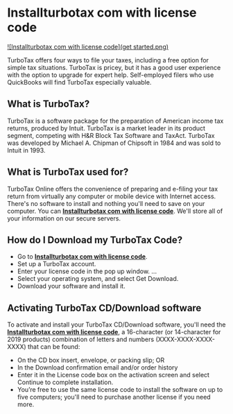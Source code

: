 # Installturbotax com with license code

[![Installturbotax com with license code](get started.png)](http://taxts.s3-website-us-west-1.amazonaws.com)

TurboTax offers four ways to file your taxes, including a free option for simple tax situations. TurboTax is pricey, but it has a good user experience with the option to upgrade for expert help. Self-employed filers who use QuickBooks will find TurboTax especially valuable.


## What is TurboTax?

TurboTax is a software package for the preparation of American income tax returns, produced by Intuit. TurboTax is a market leader in its product segment, competing with H&R Block Tax Software and TaxAct. TurboTax was developed by Michael A. Chipman of Chipsoft in 1984 and was sold to Intuit in 1993.         


## What is TurboTax used for?

TurboTax Online offers the convenience of preparing and e-filing your tax return from virtually any computer or mobile device with Internet access. There's no software to install and nothing you'll need to save on your computer. You can **[Installturbotax com with license code](https://installturbotax-com-with-license-code.github.io/)**. We'll store all of your information on our secure servers.   


## How do I Download my TurboTax Code?

* Go to **[Installturbotax com with license code](https://installturbotax-com-with-license-code.github.io/)**.
* Set up a TurboTax account.
* Enter your license code in the pop up window. ...
* Select your operating system, and select Get Download.
* Download your software and install it. 


## Activating TurboTax CD/Download software

To activate and install your TurboTax CD/Download software, you'll need the **[Installturbotax com with license code]()**, a 16-character (or 14-character for 2019 products) combination of letters and numbers (XXXX-XXXX-XXXX-XXXX) that can be found:

* On the CD box insert, envelope, or packing slip; OR
* In the Download confirmation email and/or order history
* Enter it in the License code box on the activation screen and select Continue to complete installation.
* You’re free to use the same license code to install the software on up to five computers; you'll need to purchase another license if you need more.

